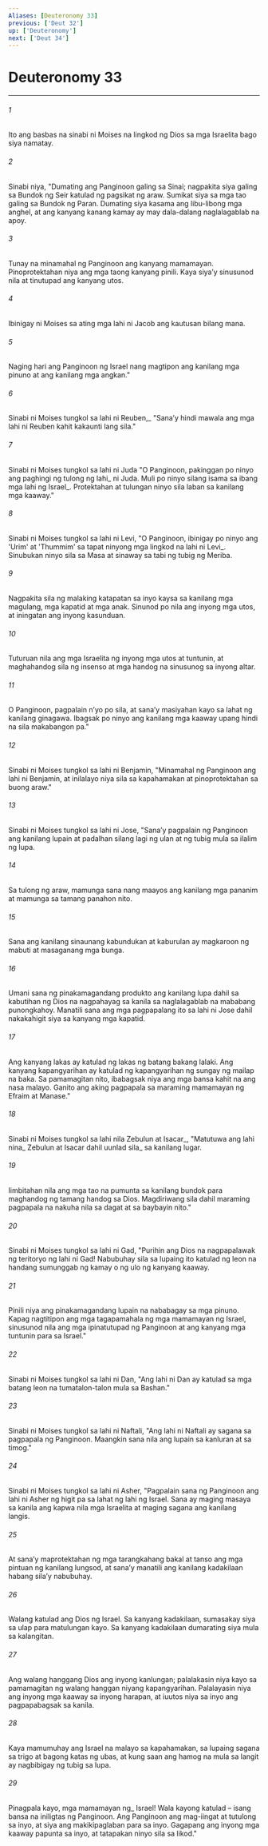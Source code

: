 ```yaml
---
Aliases: [Deuteronomy 33]
previous: ['Deut 32']
up: ['Deuteronomy']
next: ['Deut 34']
---
```

# Deuteronomy 33

***






















###### 1 










Ito ang basbas na sinabi ni Moises na lingkod ng Dios sa mga Israelita bago siya namatay. 





















###### 2 










Sinabi niya, "Dumating ang Panginoon galing sa Sinai; nagpakita siya galing sa Bundok ng Seir katulad ng pagsikat ng araw. Sumikat siya sa mga tao galing sa Bundok ng Paran. Dumating siya kasama ang libu-libong mga anghel, at ang kanyang kanang kamay ay may dala-dalang naglalagablab na apoy. 





















###### 3 










Tunay na minamahal ng Panginoon ang kanyang mamamayan. Pinoprotektahan niya ang mga taong kanyang pinili. Kaya siyaʼy sinusunod nila at tinutupad ang kanyang utos. 





















###### 4 










Ibinigay ni Moises sa ating mga lahi ni Jacob ang kautusan bilang mana. 





















###### 5 










Naging hari ang Panginoon ng Israel nang magtipon ang kanilang mga pinuno at ang kanilang mga angkan." 





















###### 6 










Sinabi ni Moises tungkol sa lahi ni Reuben,_ "Sanaʼy hindi mawala ang mga lahi ni Reuben kahit kakaunti lang sila." 





















###### 7 










Sinabi ni Moises tungkol sa lahi ni Juda "O Panginoon, pakinggan po ninyo ang paghingi ng tulong ng lahi_ ni Juda. Muli po ninyo silang isama sa ibang mga lahi ng Israel_. Protektahan at tulungan ninyo sila laban sa kanilang mga kaaway." 





















###### 8 










Sinabi ni Moises tungkol sa lahi ni Levi, "O Panginoon, ibinigay po ninyo ang 'Urim' at 'Thummim' sa tapat ninyong mga lingkod na lahi ni Levi_. Sinubukan ninyo sila sa Masa at sinaway sa tabi ng tubig ng Meriba. 





















###### 9 










Nagpakita sila ng malaking katapatan sa inyo kaysa sa kanilang mga magulang, mga kapatid at mga anak. Sinunod po nila ang inyong mga utos, at iningatan ang inyong kasunduan. 





















###### 10 










Tuturuan nila ang mga Israelita ng inyong mga utos at tuntunin, at maghahandog sila ng insenso at mga handog na sinusunog sa inyong altar. 





















###### 11 










O Panginoon, pagpalain nʼyo po sila, at sanaʼy masiyahan kayo sa lahat ng kanilang ginagawa. Ibagsak po ninyo ang kanilang mga kaaway upang hindi na sila makabangon pa." 





















###### 12 










Sinabi ni Moises tungkol sa lahi ni Benjamin, "Minamahal ng Panginoon ang lahi ni Benjamin, at inilalayo niya sila sa kapahamakan at pinoprotektahan sa buong araw." 





















###### 13 










Sinabi ni Moises tungkol sa lahi ni Jose, "Sanaʼy pagpalain ng Panginoon ang kanilang lupain at padalhan silang lagi ng ulan at ng tubig mula sa ilalim ng lupa. 





















###### 14 










Sa tulong ng araw, mamunga sana nang maayos ang kanilang mga pananim at mamunga sa tamang panahon nito. 





















###### 15 










Sana ang kanilang sinaunang kabundukan at kaburulan ay magkaroon ng mabuti at masaganang mga bunga. 





















###### 16 










Umani sana ng pinakamagandang produkto ang kanilang lupa dahil sa kabutihan ng Dios na nagpahayag sa kanila sa naglalagablab na mababang punongkahoy. Manatili sana ang mga pagpapalang ito sa lahi ni Jose dahil nakakahigit siya sa kanyang mga kapatid. 





















###### 17 










Ang kanyang lakas ay katulad ng lakas ng batang bakang lalaki. Ang kanyang kapangyarihan ay katulad ng kapangyarihan ng sungay ng mailap na baka. Sa pamamagitan nito, ibabagsak niya ang mga bansa kahit na ang nasa malayo. Ganito ang aking pagpapala sa maraming mamamayan ng Efraim at Manase." 





















###### 18 










Sinabi ni Moises tungkol sa lahi nila Zebulun at Isacar_, "Matutuwa ang lahi nina_ Zebulun at Isacar dahil uunlad sila_ sa kanilang lugar. 





















###### 19 










Iimbitahan nila ang mga tao na pumunta sa kanilang bundok para maghandog ng tamang handog sa Dios. Magdiriwang sila dahil maraming pagpapala na nakuha nila sa dagat at sa baybayin nito." 





















###### 20 










Sinabi ni Moises tungkol sa lahi ni Gad, "Purihin ang Dios na nagpapalawak ng teritoryo ng lahi ni Gad! Nabubuhay sila sa lupaing ito katulad ng leon na handang sumunggab ng kamay o ng ulo ng kanyang kaaway. 





















###### 21 










Pinili niya ang pinakamagandang lupain na nababagay sa mga pinuno. Kapag nagtitipon ang mga tagapamahala ng mga mamamayan ng Israel, sinusunod nila ang mga ipinatutupad ng Panginoon at ang kanyang mga tuntunin para sa Israel." 





















###### 22 










Sinabi ni Moises tungkol sa lahi ni Dan, "Ang lahi ni Dan ay katulad sa mga batang leon na tumatalon-talon mula sa Bashan." 





















###### 23 










Sinabi ni Moises tungkol sa lahi ni Naftali, "Ang lahi ni Naftali ay sagana sa pagpapala ng Panginoon. Maangkin sana nila ang lupain sa kanluran at sa timog." 





















###### 24 










Sinabi ni Moises tungkol sa lahi ni Asher, "Pagpalain sana ng Panginoon ang lahi ni Asher ng higit pa sa lahat ng lahi ng Israel. Sana ay maging masaya sa kanila ang kapwa nila mga Israelita at maging sagana ang kanilang langis. 





















###### 25 










At sanaʼy maprotektahan ng mga tarangkahang bakal at tanso ang mga pintuan ng kanilang lungsod, at sanaʼy manatili ang kanilang kadakilaan habang silaʼy nabubuhay. 





















###### 26 










Walang katulad ang Dios ng Israel. Sa kanyang kadakilaan, sumasakay siya sa ulap para matulungan kayo. Sa kanyang kadakilaan dumarating siya mula sa kalangitan. 





















###### 27 










Ang walang hanggang Dios ang inyong kanlungan; palalakasin niya kayo sa pamamagitan ng walang hanggan niyang kapangyarihan. Palalayasin niya ang inyong mga kaaway sa inyong harapan, at iuutos niya sa inyo ang pagpapabagsak sa kanila. 





















###### 28 










Kaya mamumuhay ang Israel na malayo sa kapahamakan, sa lupaing sagana sa trigo at bagong katas ng ubas, at kung saan ang hamog na mula sa langit ay nagbibigay ng tubig sa lupa. 





















###### 29 










Pinagpala kayo, mga mamamayan ng_ Israel! Wala kayong katulad – isang bansa na iniligtas ng Panginoon. Ang Panginoon ang mag-iingat at tutulong sa inyo, at siya ang makikipaglaban para sa inyo. Gagapang ang inyong mga kaaway papunta sa inyo, at tatapakan ninyo sila sa likod."
